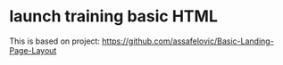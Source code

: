 # launch training basic HTML

This is based on project:
https://github.com/assafelovic/Basic-Landing-Page-Layout
